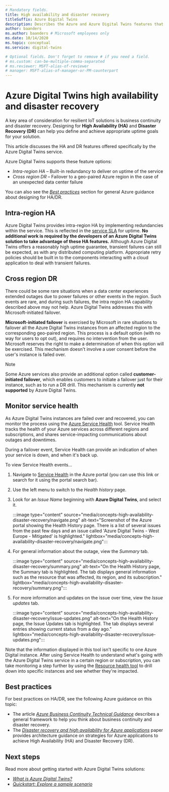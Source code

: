 ```yaml
---
# Mandatory fields.
title: High availability and disaster recovery
titleSuffix: Azure Digital Twins
description: Describes the Azure and Azure Digital Twins features that help you to build highly available Azure IoT solutions with disaster recovery capabilities.
author: baanders
ms.author: baanders # Microsoft employees only
ms.date: 10/14/2020
ms.topic: conceptual
ms.service: digital-twins

# Optional fields. Don't forget to remove # if you need a field.
# ms.custom: can-be-multiple-comma-separated
# ms.reviewer: MSFT-alias-of-reviewer
# manager: MSFT-alias-of-manager-or-PM-counterpart
---
```


# Azure Digital Twins high availability and disaster recovery

A key area of consideration for resilient IoT solutions is business continuity and disaster recovery. Designing for **High Availability (HA)** and **Disaster Recovery (DR)** can help you define and achieve appropriate uptime goals for your solution.

This article discusses the HA and DR features offered specifically by the Azure Digital Twins service.

Azure Digital Twins supports these feature options:
* *Intra-region HA* – Built-in redundancy to deliver on uptime of the service
* *Cross region DR* – Failover to a geo-paired Azure region in the case of an unexpected data center failure

You can also see the [*Best practices*](#best-practices) section for general Azure guidance about designing for HA/DR.

## Intra-region HA
 
Azure Digital Twins provides intra-region HA by implementing redundancies within the service. This is reflected in the [service SLA](https://azure.microsoft.com/support/legal/sla/digital-twins) for uptime. **No additional work is required by the developers of an Azure Digital Twins solution to take advantage of these HA features.** Although Azure Digital Twins offers a reasonably high uptime guarantee, transient failures can still be expected, as with any distributed computing platform. Appropriate retry policies should be built in to the components interacting with a cloud application to deal with transient failures.

## Cross region DR

There could be some rare situations when a data center experiences extended outages due to power failures or other events in the region. Such events are rare, and during such failures, the intra region HA capability described above may not help. Azure Digital Twins addresses this with Microsoft-initiated failover.

**Microsoft-initiated failover** is exercised by Microsoft in rare situations to failover all the Azure Digital Twins instances from an affected region to the corresponding geo-paired region. This process is a default option (with no way for users to opt out), and requires no intervention from the user. Microsoft reserves the right to make a determination of when this option will be exercised. This mechanism doesn't involve a user consent before the user's instance is failed over.

>[!NOTE]
> Some Azure services also provide an additional option called **customer-initiated failover**, which enables customers to initiate a failover just for their instance, such as to run a DR drill. This mechanism is currently **not supported** by Azure Digital Twins. 

## Monitor service health

As Azure Digital Twins instances are failed over and recovered, you can monitor the process using the [Azure Service Health](https://docs.microsoft.com/azure/service-health/service-health-overview) tool. Service Health tracks the health of your Azure services across different regions and subscriptions, and shares service-impacting communications about outages and downtimes.

During a failover event, Service Health can provide an indication of when your service is down, and when it's back up.

To view Service Health events...
1. Navigate to [Service Health](https://portal.azure.com/?feature.customportal=false#blade/Microsoft_Azure_Health/AzureHealthBrowseBlade/serviceIssues) in the Azure portal (you can use this link or search for it using the portal search bar).
1. Use the left menu to switch to the *Health history* page.
1. Look for an *Issue Name* beginning with **Azure Digital Twins**, and select it.

    :::image type="content" source="media/concepts-high-availability-disaster-recovery/navigate.png" alt-text="Screenshot of the Azure portal showing the Health History page. There is a list of several issues from the past few days and an issue called 'Azure Digital Twins - West Europe - Mitigated' is highlighted." lightbox="media/concepts-high-availability-disaster-recovery/navigate.png":::

1. For general information about the outage, view the *Summary* tab.

    :::image type="content" source="media/concepts-high-availability-disaster-recovery/summary.png" alt-text="On the Health History page, the Summary tab is highlighted. The tab displays general information such as the resource that was affected, its region, and its subscription." lightbox="media/concepts-high-availability-disaster-recovery/summary.png":::
1. For more information and updates on the issue over time, view the *Issue updates* tab.

    :::image type="content" source="media/concepts-high-availability-disaster-recovery/issue-updates.png" alt-text="On the Health History page, the Issue Updates tab is highlighted. The tab displays several entries showing current status from a day ago." lightbox="media/concepts-high-availability-disaster-recovery/issue-updates.png":::


Note that the information displayed in this tool isn't specific to one Azure Digital instance. After using Service Health to understand what's going with the Azure Digital Twins service in a certain region or subscription, you can take monitoring a step further by using the [Resource health tool](troubleshoot-resource-health.md) to drill down into specific instances and see whether they're impacted.

## Best practices

For best practices on HA/DR, see the following Azure guidance on this topic: 
* The article [*Azure Business Continuity Technical Guidance*](/azure/architecture/framework/resiliency/overview) describes a general framework to help you think about business continuity and disaster recovery. 
* The [*Disaster recovery and high availability for Azure applications*](/azure/architecture/framework/resiliency/backup-and-recovery) paper provides architecture guidance on strategies for Azure applications to achieve High Availability (HA) and Disaster Recovery (DR).

## Next steps 

Read more about getting started with Azure Digital Twins solutions:
 
* [*What is Azure Digital Twins?*](overview.md)
* [*Quickstart: Explore a sample scenario*](quickstart-adt-explorer.md)